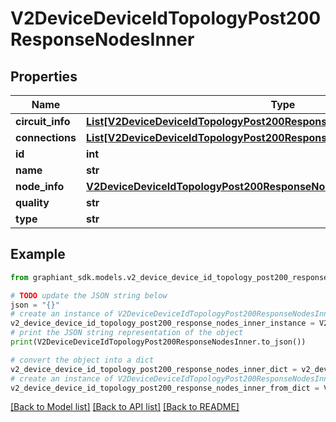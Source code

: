 # V2DeviceDeviceIdTopologyPost200ResponseNodesInner


## Properties

Name | Type | Description | Notes
------------ | ------------- | ------------- | -------------
**circuit_info** | [**List[V2DeviceDeviceIdTopologyPost200ResponseNodesInnerCircuitInfoInner]**](V2DeviceDeviceIdTopologyPost200ResponseNodesInnerCircuitInfoInner.md) |  | [optional] 
**connections** | [**List[V2DeviceDeviceIdTopologyPost200ResponseEdgesInnerConnectionsInner]**](V2DeviceDeviceIdTopologyPost200ResponseEdgesInnerConnectionsInner.md) |  | [optional] 
**id** | **int** |  | [optional] 
**name** | **str** |  | [optional] 
**node_info** | [**V2DeviceDeviceIdTopologyPost200ResponseNodesInnerNodeInfo**](V2DeviceDeviceIdTopologyPost200ResponseNodesInnerNodeInfo.md) |  | [optional] 
**quality** | **str** |  | [optional] 
**type** | **str** |  | [optional] 

## Example

```python
from graphiant_sdk.models.v2_device_device_id_topology_post200_response_nodes_inner import V2DeviceDeviceIdTopologyPost200ResponseNodesInner

# TODO update the JSON string below
json = "{}"
# create an instance of V2DeviceDeviceIdTopologyPost200ResponseNodesInner from a JSON string
v2_device_device_id_topology_post200_response_nodes_inner_instance = V2DeviceDeviceIdTopologyPost200ResponseNodesInner.from_json(json)
# print the JSON string representation of the object
print(V2DeviceDeviceIdTopologyPost200ResponseNodesInner.to_json())

# convert the object into a dict
v2_device_device_id_topology_post200_response_nodes_inner_dict = v2_device_device_id_topology_post200_response_nodes_inner_instance.to_dict()
# create an instance of V2DeviceDeviceIdTopologyPost200ResponseNodesInner from a dict
v2_device_device_id_topology_post200_response_nodes_inner_from_dict = V2DeviceDeviceIdTopologyPost200ResponseNodesInner.from_dict(v2_device_device_id_topology_post200_response_nodes_inner_dict)
```
[[Back to Model list]](../README.md#documentation-for-models) [[Back to API list]](../README.md#documentation-for-api-endpoints) [[Back to README]](../README.md)


